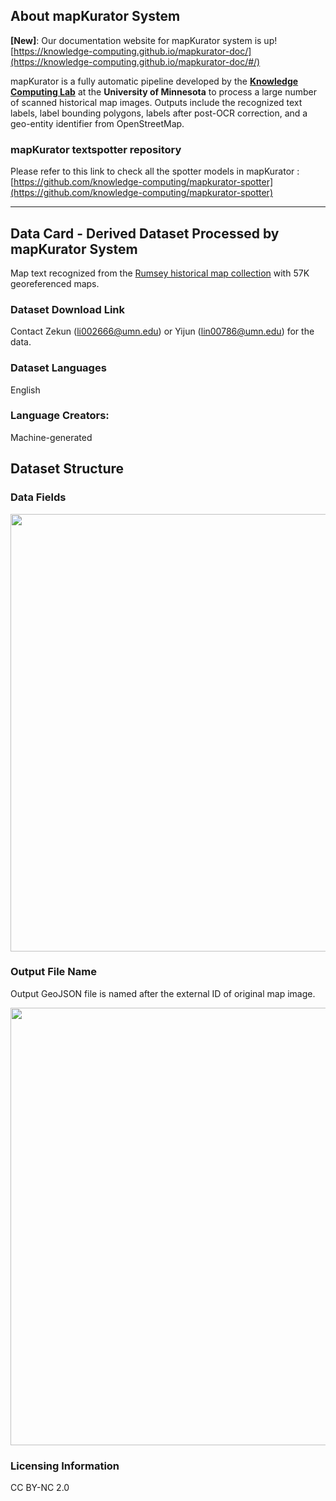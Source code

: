 
## About mapKurator System

**[New]**: Our documentation website for mapKurator system is up! [https://knowledge-computing.github.io/mapkurator-doc/](https://knowledge-computing.github.io/mapkurator-doc/#/)

mapKurator is a fully automatic pipeline developed by the [**Knowledge Computing Lab**](https://knowledge-computing.github.io/) at the **University of Minnesota** to process a large number of scanned historical map images. Outputs include the recognized text labels, label bounding polygons, labels after post-OCR correction, and a geo-entity identifier from OpenStreetMap.

### mapKurator textspotter repository
Please refer to this link to check all the spotter models in mapKurator : [https://github.com/knowledge-computing/mapkurator-spotter](https://github.com/knowledge-computing/mapkurator-spotter)

---------

## Data Card - Derived Dataset Processed by mapKurator System 

Map text recognized from the [Rumsey historical map collection](https://www.davidrumsey.com/) with 57K georeferenced maps. 

### Dataset Download Link

Contact Zekun (li002666@umn.edu) or Yijun (lin00786@umn.edu) for the data.

### Dataset Languages

English

### Language Creators:

Machine-generated

## Dataset Structure

### Data Fields

<img src="https://user-images.githubusercontent.com/5383572/188784909-10cd04fd-4b61-4205-a563-33d20f9026db.png" width="700">

### Output File Name

Output GeoJSON file is named after the external ID of original map image.

<img src="https://user-images.githubusercontent.com/5383572/188785367-446690fd-76fc-47db-b2ae-a1fac4fc61d6.png" width="700">

### Licensing Information

CC BY-NC 2.0

